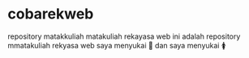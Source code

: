 # cobarekweb
repository matakkuliah matakuliah rekayasa web
ini adalah repository mmatakuliah rekyasa web 
saya menyukai 🛁 dan saya menyukai 🚺
